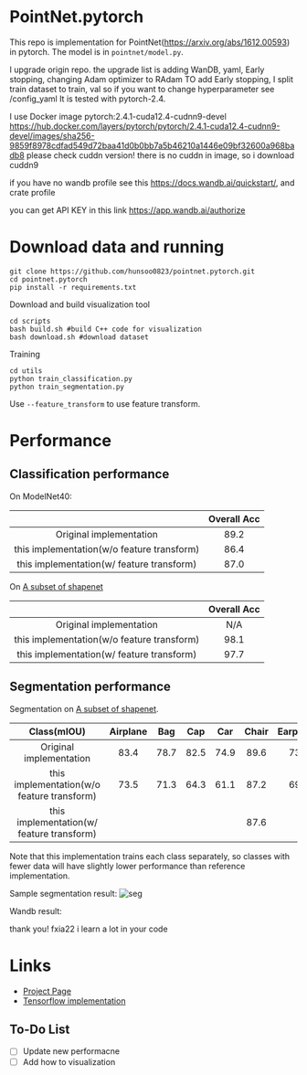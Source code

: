 # PointNet.pytorch
This repo is implementation for PointNet(https://arxiv.org/abs/1612.00593) in pytorch. The model is in `pointnet/model.py`.

I upgrade origin repo.
the upgrade list is adding WanDB, yaml, Early stopping, changing Adam optimizer to RAdam
TO add Early stopping, I split train dataset to train, val 
so if you want to change hyperparameter see /config_yaml
It is tested with pytorch-2.4.

I use Docker image pytorch:2.4.1-cuda12.4-cudnn9-devel
https://hub.docker.com/layers/pytorch/pytorch/2.4.1-cuda12.4-cudnn9-devel/images/sha256-9859f8978cdfad549d72baa41d0b0bb7a5b46210a1446e09bf32600a968badb8
please check cuddn version!
there is no cuddn in image, so i download cuddn9

if you have no wandb profile
see this https://docs.wandb.ai/quickstart/, and crate profile

you can get API KEY in this link
https://app.wandb.ai/authorize

# Download data and running

```
git clone https://github.com/hunsoo0823/pointnet.pytorch.git
cd pointnet.pytorch
pip install -r requirements.txt
```

Download and build visualization tool
```
cd scripts
bash build.sh #build C++ code for visualization
bash download.sh #download dataset
```

Training 
```
cd utils
python train_classification.py
python train_segmentation.py
```

Use `--feature_transform` to use feature transform.

# Performance

## Classification performance

On ModelNet40:

|  | Overall Acc | 
| :---: | :---: | 
| Original implementation | 89.2 | 
| this implementation(w/o feature transform) | 86.4 | 
| this implementation(w/ feature transform) | 87.0 | 

On [A subset of shapenet](http://web.stanford.edu/~ericyi/project_page/part_annotation/index.html)

|  | Overall Acc | 
| :---: | :---: | 
| Original implementation | N/A | 
| this implementation(w/o feature transform) | 98.1 | 
| this implementation(w/ feature transform) | 97.7 | 

## Segmentation performance

Segmentation on  [A subset of shapenet](http://web.stanford.edu/~ericyi/project_page/part_annotation/index.html).

| Class(mIOU) | Airplane | Bag| Cap|Car|Chair|Earphone|Guitar|Knife|Lamp|Laptop|Motorbike|Mug|Pistol|Rocket|Skateboard|Table
| :---: | :---: | :---: | :---: | :---: | :---: | :---: | :---: | :---: | :---: | :---: | :---: | :---: | :---: | :---: | :---: | :---: | 
| Original implementation |  83.4 | 78.7 | 82.5| 74.9 |89.6| 73.0| 91.5| 85.9| 80.8| 95.3| 65.2| 93.0| 81.2| 57.9| 72.8| 80.6| 
| this implementation(w/o feature transform) | 73.5 | 71.3 | 64.3 | 61.1 | 87.2 | 69.5 | 86.1|81.6| 77.4|92.7|41.3|86.5|78.2|41.2|61.0|81.1|
| this implementation(w/ feature transform) |  |  |  |  | 87.6 |  | | | | | | | | | |81.0|

Note that this implementation trains each class separately, so classes with fewer data will have slightly lower performance than reference implementation.

Sample segmentation result:
![seg](https://raw.githubusercontent.com/fxia22/pointnet.pytorch/master/misc/show3d.png?token=AE638Oy51TL2HDCaeCF273X_-Bsy6-E2ks5Y_BUzwA%3D%3D)

Wandb result:


thank you! fxia22 i learn a lot in your code

# Links

- [Project Page](http://stanford.edu/~rqi/pointnet/)
- [Tensorflow implementation](https://github.com/charlesq34/pointnet)

## To-Do List
- [ ] Update new performacne
- [ ] Add how to visualization